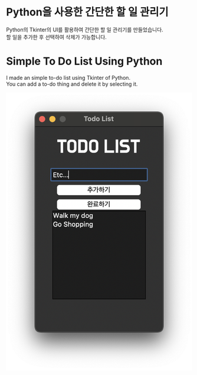 # Python을 사용한 간단한 할 일 관리기
 Python의 Tkinter의 UI를 활용하여 간단한 할 일 관리기를 만들었습니다.  
할 일을 추가한 후 선택하여 삭제가 가능합니다.

# Simple To Do List Using Python
I made an simple to-do list using Tkinter of Python.  
You can add a to-do thing and delete it by selecting it.

<img src="./python-todo-list/image-1.png" width="1000"/>

